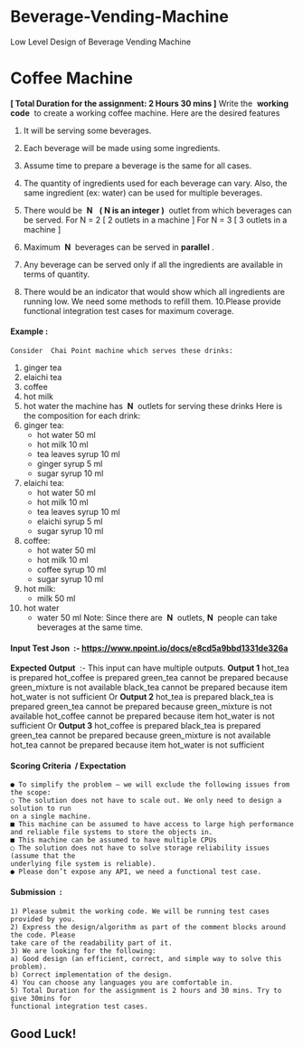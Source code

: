 # Beverage-Vending-Machine
Low Level Design of Beverage Vending Machine
# ​Coffee Machine

**[ Total Duration for the assignment: 2 Hours 30 mins ]**
Write the ​ **working code** ​ to create a working coffee machine. Here are the desired features

1. It will be serving some beverages.
2. Each beverage will be made using some ingredients.
3. Assume time to prepare a beverage is the same for all cases.
4. The quantity of ingredients used for each beverage can vary. Also, the same ingredient (ex:
    water) can be used for multiple beverages.
5. There would be ​ **N** ​ ​ **( N is an integer )** ​ outlet from which beverages can be served.
For N = 2 [ 2 outlets in a machine ]
For N = 3 [ 3 outlets in a machine ]


7. Maximum ​ **N** ​ beverages can be served in ​ **parallel** ​.
8. Any beverage can be served only if all the ingredients are available in terms of quantity.
9. There would be an indicator that would show which all ingredients are running low. We need
    some methods to refill them.
10.Please provide functional integration test cases for maximum coverage.


#### Example ​:

```
Consider ​ Chai Point ​machine which serves these drinks:
```
1. ginger tea
2. elaichi tea
3. coffee
4. hot milk
5. hot water
the machine has ​ **N** ​ outlets for serving these drinks
Here is the composition for each drink:
1. ginger tea:
    - hot water 50 ml
    - hot milk 10 ml
    - tea leaves syrup 10 ml
    - ginger syrup 5 ml
    - sugar syrup 10 ml
2. elaichi tea:
    - hot water 50 ml
    - hot milk 10 ml
    - tea leaves syrup 10 ml
    - elaichi syrup 5 ml
    - sugar syrup 10 ml
3. coffee:
    - hot water 50 ml
    - hot milk 10 ml
    - coffee syrup 10 ml
    - sugar syrup 10 ml
4. hot milk:
    - milk 50 ml
5. hot water
    - water 50 ml
Note: Since there are ​ **N** ​ outlets, ​ **N** ​ people can take beverages at the same time.


#### Input Test Json ​ :- ​https://www.npoint.io/docs/e8cd5a9bbd1331de326a

**Expected Output** ​ :- This input can have multiple outputs.
**Output 1**
hot_tea is prepared
hot_coffee is prepared
green_tea cannot be prepared because green_mixture is not available
black_tea cannot be prepared because item hot_water is not sufficient
Or
**Output 2**
hot_tea is prepared
black_tea is prepared
green_tea cannot be prepared because green_mixture is not available
hot_coffee cannot be prepared because item hot_water is not sufficient
Or
**Output 3**
hot_coffee is prepared
black_tea is prepared
green_tea cannot be prepared because green_mixture is not available
hot_tea cannot be prepared because item hot_water is not sufficient

#### Scoring Criteria ​ / ​ Expectation

```
● To simplify the problem – we will exclude the following issues from the scope:
○ The solution does not have to scale out. We only need to design a solution to run
on a single machine.
■ This machine can be assumed to have access to large high performance
and reliable file systems to store the objects in.
■ This machine can be assumed to have multiple CPUs
○ The solution does not have to solve storage reliability issues (assume that the
underlying file system is reliable).
● Please don’t expose any API, we need a functional test case.
```

#### Submission ​ :

```
1) Please submit the working code. We will be running test cases provided by you.
2) Express the design/algorithm as part of the comment blocks around the code. Please
take care of the readability part of it.
3) We are looking for the following:
a) Good design (an efficient, correct, and simple way to solve this problem).
b) Correct implementation of the design.
4) You can choose any languages you are comfortable in.
5) Total Duration for the assignment is 2 hours and 30 mins. Try to give 30mins for
functional integration test cases.
```

## Good Luck!


